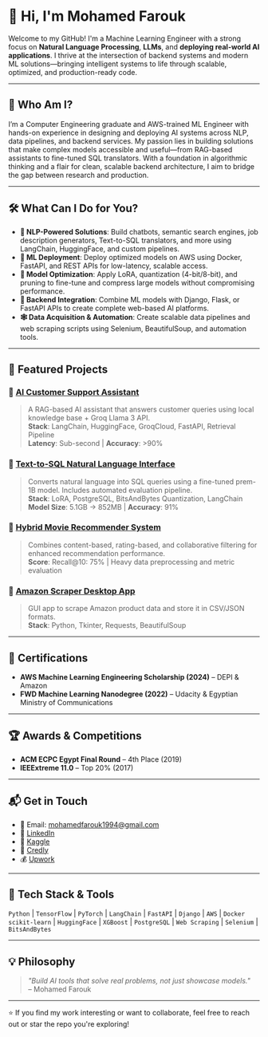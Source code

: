 # 👋 Hi, I'm Mohamed Farouk

Welcome to my GitHub! I'm a Machine Learning Engineer with a strong focus on **Natural Language Processing**, **LLMs**, and **deploying real-world AI applications**. I thrive at the intersection of backend systems and modern ML solutions—bringing intelligent systems to life through scalable, optimized, and production-ready code.

---

## 🧠 Who Am I?

I’m a Computer Engineering graduate and AWS-trained ML Engineer with hands-on experience in designing and deploying AI systems across NLP, data pipelines, and backend services. My passion lies in building solutions that make complex models accessible and useful—from RAG-based assistants to fine-tuned SQL translators. With a foundation in algorithmic thinking and a flair for clean, scalable backend architecture, I aim to bridge the gap between research and production.

---

## 🛠️ What Can I Do for You?

- **🧩 NLP-Powered Solutions**: Build chatbots, semantic search engines, job description generators, Text-to-SQL translators, and more using LangChain, HuggingFace, and custom pipelines.
- **🚀 ML Deployment**: Deploy optimized models on AWS using Docker, FastAPI, and REST APIs for low-latency, scalable access.
- **🧪 Model Optimization**: Apply LoRA, quantization (4-bit/8-bit), and pruning to fine-tune and compress large models without compromising performance.
- **🔗 Backend Integration**: Combine ML models with Django, Flask, or FastAPI APIs to create complete web-based AI platforms.
- **🕸 Data Acquisition & Automation**: Create scalable data pipelines and web scraping scripts using Selenium, BeautifulSoup, and automation tools.

---

## 📌 Featured Projects

### 🔹 [AI Customer Support Assistant](https://github.com/MohamedFarouk94/AI-customer-support)
> A RAG-based AI assistant that answers customer queries using local knowledge base + Groq Llama 3 API.  
> **Stack**: LangChain, HuggingFace, GroqCloud, FastAPI, Retrieval Pipeline  
> **Latency**: Sub-second | **Accuracy**: >90%

### 🔹 [Text-to-SQL Natural Language Interface](https://www.kaggle.com/code/mohamedfarouk94/ai-powered-postgresql)
> Converts natural language into SQL queries using a fine-tuned prem-1B model. Includes automated evaluation pipeline.  
> **Stack**: LoRA, PostgreSQL, BitsAndBytes Quantization, LangChain  
> **Model Size**: 5.1GB → 852MB | **Accuracy**: 91%

### 🔹 [Hybrid Movie Recommender System](https://www.kaggle.com/code/mohamedfarouk94/the-movie-recommender-system)
> Combines content-based, rating-based, and collaborative filtering for enhanced recommendation performance.  
> **Score**: Recall@10: 75% | Heavy data preprocessing and metric evaluation

### 🔹 [Amazon Scraper Desktop App](https://github.com/MohamedFarouk94/Pychot)
> GUI app to scrape Amazon product data and store it in CSV/JSON formats.  
> **Stack**: Python, Tkinter, Requests, BeautifulSoup

---

## 📜 Certifications

- **AWS Machine Learning Engineering Scholarship (2024)** – DEPI & Amazon
- **FWD Machine Learning Nanodegree (2022)** – Udacity & Egyptian Ministry of Communications

---

## 🏆 Awards & Competitions

- **ACM ECPC Egypt Final Round** – 4th Place (2019)  
- **IEEExtreme 11.0** – Top 20% (2017)  

---

## 📬 Get in Touch

- 📧 Email: mohamedfarouk1994@gmail.com  
- 🔗 [LinkedIn](https://linkedin.com/in/mohfarouk94/)  
- 🐍 [Kaggle](https://www.kaggle.com/mohamedfarouk94)  
- 📜 [Credly](https://www.credly.com/users/mohamed-farouk.87e6e0b3)
- 💰 [Upwork](https://www.upwork.com/freelancers/~010a4765fdccc37961)
---

## 📌 Tech Stack & Tools

`Python` | `TensorFlow` | `PyTorch` | `LangChain` | `FastAPI` | `Django` | `AWS` | `Docker`  
`scikit-learn` | `HuggingFace` | `XGBoost` | `PostgreSQL` | `Web Scraping` | `Selenium` | `BitsAndBytes`

---

## 💡 Philosophy

> _"Build AI tools that solve real problems, not just showcase models."_  
> – Mohamed Farouk

---

⭐ If you find my work interesting or want to collaborate, feel free to reach out or star the repo you're exploring!

